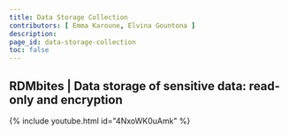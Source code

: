 ```yaml
---
title: Data Storage Collection
contributors: [ Emma Karoune, Elvina Gountona ]
description: 
page_id: data-storage-collection
toc: false
---
```




## RDMbites | Data storage of sensitive data: read-only and encryption


{% include youtube.html id="4NxoWK0uAmk" %}